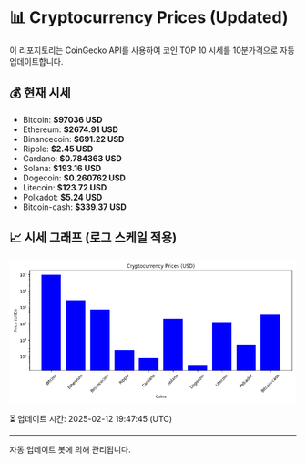 
# 📊 Cryptocurrency Prices (Updated)

이 리포지토리는 CoinGecko API를 사용하여 코인 TOP 10 시세를 10분가격으로 자동 업데이트합니다.

## 💰 현재 시세
- Bitcoin: **$97036 USD**
- Ethereum: **$2674.91 USD**
- Binancecoin: **$691.22 USD**
- Ripple: **$2.45 USD**
- Cardano: **$0.784363 USD**
- Solana: **$193.16 USD**
- Dogecoin: **$0.260762 USD**
- Litecoin: **$123.72 USD**
- Polkadot: **$5.24 USD**
- Bitcoin-cash: **$339.37 USD**

## 📈 시세 그래프 (로그 스케일 적용)
![Crypto Prices](crypto_prices.png)

⏳ 업데이트 시간: 2025-02-12 19:47:45 (UTC)

---
자동 업데이트 봇에 의해 관리됩니다.
